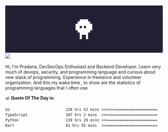 ![banner](.github/banner.gif)
<img src="https://user-images.githubusercontent.com/73097560/115834477-dbab4500-a447-11eb-908a-139a6edaec5c.gif"></p>

Hi, I'm Pradana, DevSecOps Enthusiast and Backend Developer. Learn very much of devops, security, and programming language and curious about new stack of programming. Experience in freelance and volunteer organization. And this my waka time , to show are the statistics of programming languages that I often use

📊 **Quote Of The Day is:**
<!--START_SECTION:waka-->

```txt
Go                         228 hrs 52 mins >>>>>>===================   25.10 %
TypeScript                 187 hrs 2 mins  >>>>>====================   20.51 %
Python                     119 hrs 20 mins >>>======================   13.09 %
Dart                       81 hrs 55 mins  >>=======================   08.99 %
```

<!--END_SECTION:waka-->
